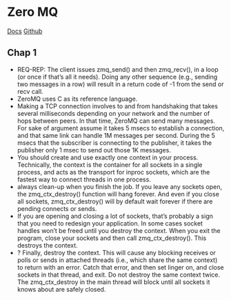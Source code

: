 # Zero MQ

[Docs](https://zguide.zeromq.org/docs/chapter1/)
[Github](https://github.com/imatix/zguide)


## Chap 1
- REQ-REP: The client issues zmq_send() and then zmq_recv(), in a loop (or once if that’s all it needs). Doing any other sequence (e.g., sending two messages in a row) will result in a return code of -1 from the send or recv call.
- ZeroMQ uses C as its reference language.
- Making a TCP connection involves to and from handshaking that takes several milliseconds depending on your network and the number of hops between peers. In that time, ZeroMQ can send many messages. For sake of argument assume it takes 5 msecs to establish a connection, and that same link can handle 1M messages per second. During the 5 msecs that the subscriber is connecting to the publisher, it takes the publisher only 1 msec to send out those 1K messages.
- You should create and use exactly one context in your process. Technically, the context is the container for all sockets in a single process, and acts as the transport for inproc sockets, which are the fastest way to connect threads in one process.
- always clean-up when you finish the job. If you leave any sockets open, the zmq_ctx_destroy() function will hang forever. And even if you close all sockets, zmq_ctx_destroy() will by default wait forever if there are pending connects or sends.
- If you are opening and closing a lot of sockets, that’s probably a sign that you need to redesign your application. In some cases socket handles won’t be freed until you destroy the context. When you exit the program, close your sockets and then call zmq_ctx_destroy(). This destroys the context.
- ? Finally, destroy the context. This will cause any blocking receives or polls or sends in attached threads (i.e., which share the same context) to return with an error. Catch that error, and then set linger on, and close sockets in that thread, and exit. Do not destroy the same context twice. The zmq_ctx_destroy in the main thread will block until all sockets it knows about are safely closed.